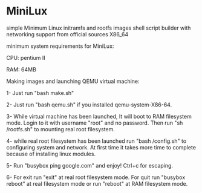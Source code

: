 # MiniLux
simple Minimum Linux initramfs and rootfs images shell script builder with networking support from official sources X86_64

minimum system requirements for MiniLux:

CPU: pentium II

RAM: 64MB

Making images and launching QEMU virtual machine:

1- Just run "bash make.sh"

2- Just run "bash qemu.sh" if you installed qemu-system-X86-64.

3- While virtual machine has been launched, It will boot to RAM filesystem mode. Login to it with username "root" and no password. Then run "sh /rootfs.sh" to mounting real root filesystem.

4- while real root filesystem has been launched run "bash /config.sh" to configuring system and network. At first time it takes more time to complete because of installing linux modules.

5- Run "busybox ping google.com" and enjoy! Ctrl+c for escaping.

6- For exit run "exit" at real root filesystem mode. For quit run "busybox reboot" at real filesystem mode or run "reboot" at RAM filesystem mode.

